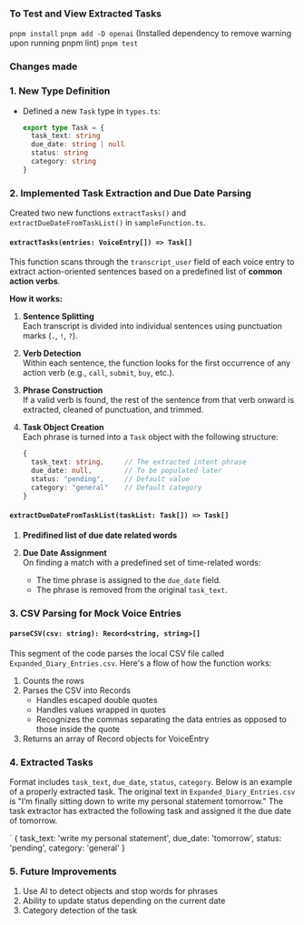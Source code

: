 ### To Test and View Extracted Tasks
`pnpm install`
`pnpm add -D openai`
(Installed dependency to remove warning upon running pnpm lint)
`pnpm test` 

### **Changes made**
### 1. **New Type Definition**

- Defined a new `Task` type in `types.ts`:
  ```ts
  export type Task = {
    task_text: string
    due_date: string | null
    status: string
    category: string
  }

### 2. **Implemented Task Extraction and Due Date Parsing**

Created two new functions `extractTasks()` and `extractDueDateFromTaskList()` in `sampleFunction.ts`. 

#### `extractTasks(entries: VoiceEntry[]) => Task[]`

This function scans through the `transcript_user` field of each voice entry to extract action-oriented sentences based on a predefined list of **common action verbs**.

**How it works:**

1. **Sentence Splitting**  
   Each transcript is divided into individual sentences using punctuation marks (`.`, `!`, `?`).

2. **Verb Detection**  
   Within each sentence, the function looks for the first occurrence of any action verb (e.g., `call`, `submit`, `buy`, etc.).

3. **Phrase Construction**  
   If a valid verb is found, the rest of the sentence from that verb onward is extracted, cleaned of punctuation, and trimmed.

4. **Task Object Creation**  
   Each phrase is turned into a `Task` object with the following structure:
   ```ts
   {
     task_text: string,     // The extracted intent phrase
     due_date: null,        // To be populated later
     status: "pending",     // Default value
     category: "general"    // Default category
   }

#### `extractDueDateFromTaskList(taskList: Task[]) => Task[]`

1. **Predifined list of due date related words**

2. **Due Date Assignment**  
   On finding a match with a predefined set of time-related words:
   - The time phrase is assigned to the `due_date` field.
   - The phrase is removed from the original `task_text`.


### 3. **CSV Parsing for Mock Voice Entries**

#### `parseCSV(csv: string): Record<string, string>[]`

This segment of the code parses the local CSV file called `Expanded_Diary_Entries.csv`. Here's a flow of how the function works: 
1. Counts the rows 
2. Parses the CSV into Records 
    - Handles escaped double quotes 
    - Handles values wrapped in quotes 
    - Recognizes the commas separating the data entries as opposed to those inside the quote
3. Returns an array of Record objects for VoiceEntry 

### 4. **Extracted Tasks**

Format includes `task_text`, `due_date`, `status`, `category`. Below is an example of a properly extracted task. The original text in `Expanded_Diary_Entries.csv` is "I’m finally sitting down to write my personal statement tomorrow." The task extractor has extracted the following task and assigned it the due date of tomorrow. 

`   {
      task_text: 'write my personal statement',
      due_date: 'tomorrow',
      status: 'pending',
      category: 'general'
    }

### 5. **Future Improvements** 

1. Use AI to detect objects and stop words for phrases
2. Ability to update status depending on the current date 
3. Category detection of the task 